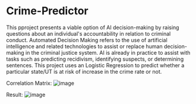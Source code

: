 # Crime-Predictor

This pproject presents a viable option of AI decision-making by raising questions about an individual's accountability in relation to criminal conduct. Automated Decision Making refers to the use of artificial intelligence and related technologies to assist or replace human decision-making in the criminal justice system. AI is already in practice to assist with tasks such as predicting recidivism, identifying suspects, or determining sentences. This project uses an Logistic Regression to predict whether a particular state/UT is at risk of increase in the crime rate or not.

Correlation Matrix:
![image](https://github.com/user-attachments/assets/892edb88-253e-4fcd-a737-27fd5f5373bc)

Result:
![image](https://github.com/user-attachments/assets/fabe3dfa-667a-44be-a2be-f67bda4175ba)


